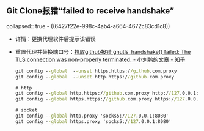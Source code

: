 ## Git Clone报错“failed to receive handshake”
collapsed:: true
	- ((6427f22e-998c-4ab4-a664-4672c83cd1c8))
- 详情：更换代理软件后提示该错误
- 重置代理并替换端口号：[拉取github报错 gnutls_handshake() failed: The TLS connection was non-properly terminated. - 小刘鸭的文章 - 知乎](https://zhuanlan.zhihu.com/p/378894743)
  
  ``` cmd
  git config --global  --unset https.https://github.com.proxy 
  git config --global  --unset http.https://github.com.proxy 
  
  # http
  git config --global http.https://github.com.proxy http://127.0.0.1:8080
  git config --global https.https://github.com.proxy https://127.0.0.1:8080
  
  # socket
  git config --global http.proxy 'socks5://127.0.0.1:8080'
  git config --global https.proxy 'socks5://127.0.0.1:8080'
  ```